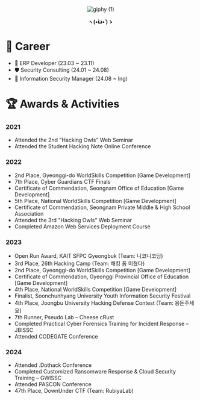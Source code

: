 <div align="center">
  
  ![giphy (1)](https://github.com/user-attachments/assets/66d1a02d-0aee-4728-b59e-090a74c35971)


  <strong>ヽ(•̀ω•́ )ゝ</strong>

</div>

# 💼 Career
- 🧾 ERP Developer (23.03 ~ 23.11)  
- 🛡️ Security Consulting (24.01 ~ 24.08)  
- 🔐 Information Security Manager (24.08 ~ Ing)


# 🏆 Awards & Activities

### 2021
- Attended the 2nd "Hacking Owls" Web Seminar  
- Attended the Student Hacking Note Online Conference  

### 2022
- 2nd Place, Gyeonggi-do WorldSkills Competition [Game Development]  
- 7th Place, Cyber Guardians CTF Finals  
- Certificate of Commendation, Seongnam Office of Education [Game Development]  
- 5th Place, National WorldSkills Competition [Game Development]  
- Certificate of Commendation, Seongnam Private Middle & High School Association  
- Attended the 3rd "Hacking Owls" Web Seminar  
- Completed Amazon Web Services Deployment Course  

### 2023
- Open Run Award, KAIT SFPC Gyeongbuk (Team: 니코니코딩)  
- 3rd Place, 26th Hacking Camp (Team: 해킹 폼 미쳤다)  
- 2nd Place, Gyeonggi-do WorldSkills Competition [Game Development]  
- Certificate of Commendation, Gyeonggi Provincial Office of Education [Game Development]  
- 4th Place, National WorldSkills Competition [Game Development]  
- Finalist, Soonchunhyang University Youth Information Security Festival  
- 4th Place, Joongbu University Hacking Defense Contest (Team: 용돈주세요)  
- 7th Runner, Pseudo Lab – Cheese cRust
- Completed Practical Cyber Forensics Training for Incident Response – JBISSC  
- Attended CODEGATE Conference  

### 2024
- Attended .Dothack Conference  
- Completed Customized Ransomware Response & Cloud Security Training – GWISSC  
- Attended PASCON Conference
- 47th Place, DownUnder CTF (Team: RubiyaLab)

